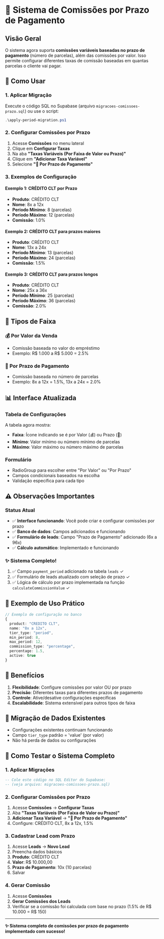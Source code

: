 # 📅 Sistema de Comissões por Prazo de Pagamento

## Visão Geral

O sistema agora suporta **comissões variáveis baseadas no prazo de pagamento** (número de parcelas), além das comissões por valor. Isso permite configurar diferentes taxas de comissão baseadas em quantas parcelas o cliente vai pagar.

## 🚀 Como Usar

### 1. Aplicar Migração

Execute o código SQL no Supabase (arquivo `migracoes-comissoes-prazo.sql`) ou use o script:

```powershell
.\apply-period-migration.ps1
```

### 2. Configurar Comissões por Prazo

1. Acesse **Comissões** no menu lateral
2. Clique em **Configurar Taxas**
3. Na aba **"Taxas Variáveis (Por Faixa de Valor ou Prazo)"**
4. Clique em **"Adicionar Taxa Variável"**
5. Selecione **"📅 Por Prazo de Pagamento"**

### 3. Exemplos de Configuração

#### Exemplo 1: CRÉDITO CLT por Prazo
- **Produto**: CRÉDITO CLT
- **Nome**: 8x a 12x
- **Período Mínimo**: 8 (parcelas)
- **Período Máximo**: 12 (parcelas)
- **Comissão**: 1.0%

#### Exemplo 2: CRÉDITO CLT para prazos maiores
- **Produto**: CRÉDITO CLT
- **Nome**: 13x a 24x
- **Período Mínimo**: 13 (parcelas)
- **Período Máximo**: 24 (parcelas)
- **Comissão**: 1.5%

#### Exemplo 3: CRÉDITO CLT para prazos longos
- **Produto**: CRÉDITO CLT
- **Nome**: 25x a 36x
- **Período Mínimo**: 25 (parcelas)
- **Período Máximo**: 36 (parcelas)
- **Comissão**: 2.0%

## 🔧 Tipos de Faixa

### 💰 Por Valor da Venda
- Comissão baseada no valor do empréstimo
- Exemplo: R$ 1.000 a R$ 5.000 = 2.5%

### 📅 Por Prazo de Pagamento
- Comissão baseada no número de parcelas
- Exemplo: 8x a 12x = 1.5%, 13x a 24x = 2.0%

## 📊 Interface Atualizada

### Tabela de Configurações
A tabela agora mostra:
- **Faixa**: Ícone indicando se é por Valor (💰) ou Prazo (📅)
- **Mínimo**: Valor mínimo ou número mínimo de parcelas
- **Máximo**: Valor máximo ou número máximo de parcelas

### Formulário
- RadioGroup para escolher entre "Por Valor" ou "Por Prazo"
- Campos condicionais baseados na escolha
- Validação específica para cada tipo

## ⚠️ Observações Importantes

### Status Atual
- ✅ **Interface funcionando**: Você pode criar e configurar comissões por prazo
- ✅ **Banco de dados**: Campos adicionados e funcionando
- ✅ **Formulário de leads**: Campo "Prazo de Pagamento" adicionado (6x a 96x)
- ✅ **Cálculo automático**: Implementado e funcionando

### ✨ Sistema Completo!
1. ✅ Campo `payment_period` adicionado na tabela `leads` ✓
2. ✅ Formulário de leads atualizado com seleção de prazo ✓
3. ✅ Lógica de cálculo por prazo implementada na função `calculateCommissionValue` ✓

## 📝 Exemplo de Uso Prático

```typescript
// Exemplo de configuração no banco
{
  product: "CREDITO CLT",
  name: "8x a 12x",
  tier_type: "period",
  min_period: 8,
  max_period: 12,
  commission_type: "percentage",
  percentage: 1.5,
  active: true
}
```

## 🎯 Benefícios

1. **Flexibilidade**: Configure comissões por valor OU por prazo
2. **Precisão**: Diferentes taxas para diferentes prazos de pagamento
3. **Controle**: Ative/desative configurações específicas
4. **Escalabilidade**: Sistema extensível para outros tipos de faixa

## 🔄 Migração de Dados Existentes

- Configurações existentes continuam funcionando
- Campo `tier_type` padrão = 'value' (por valor)
- Não há perda de dados ou configurações

## 🧪 Como Testar o Sistema Completo

### 1. Aplicar Migrações
```sql
-- Cole este código no SQL Editor do Supabase:
-- (veja arquivo: migracoes-comissoes-prazo.sql)
```

### 2. Configurar Comissões por Prazo
1. Acesse **Comissões** → **Configurar Taxas**
2. Aba **"Taxas Variáveis (Por Faixa de Valor ou Prazo)"**
3. **Adicionar Taxa Variável** → **"📅 Por Prazo de Pagamento"**
4. Configure: CRÉDITO CLT, 8x a 12x, 1.5%

### 3. Cadastrar Lead com Prazo
1. Acesse **Leads** → **Novo Lead**
2. Preencha dados básicos
3. **Produto**: CRÉDITO CLT
4. **Valor**: R$ 10.000,00
5. **Prazo de Pagamento**: 10x (10 parcelas)
6. Salvar

### 4. Gerar Comissão
1. Acesse **Comissões**
2. **Gerar Comissões dos Leads**
3. Verificar se a comissão foi calculada com base no prazo (1.5% de R$ 10.000 = R$ 150)

---

**✨ Sistema completo de comissões por prazo de pagamento implementado com sucesso!** 